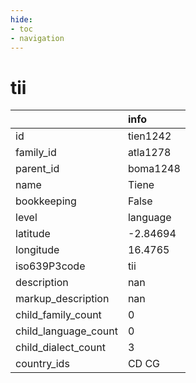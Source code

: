 ```yaml
---
hide:
- toc
- navigation
---
```

# tii
|                      | info     |
|:---------------------|:---------|
| id                   | tien1242 |
| family_id            | atla1278 |
| parent_id            | boma1248 |
| name                 | Tiene    |
| bookkeeping          | False    |
| level                | language |
| latitude             | -2.84694 |
| longitude            | 16.4765  |
| iso639P3code         | tii      |
| description          | nan      |
| markup_description   | nan      |
| child_family_count   | 0        |
| child_language_count | 0        |
| child_dialect_count  | 3        |
| country_ids          | CD CG    |